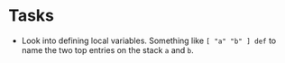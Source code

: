 # Tasks

- Look into defining local variables.
  Something like `[ "a" "b" ] def` to name the two top entries on the stack `a` and `b`.
